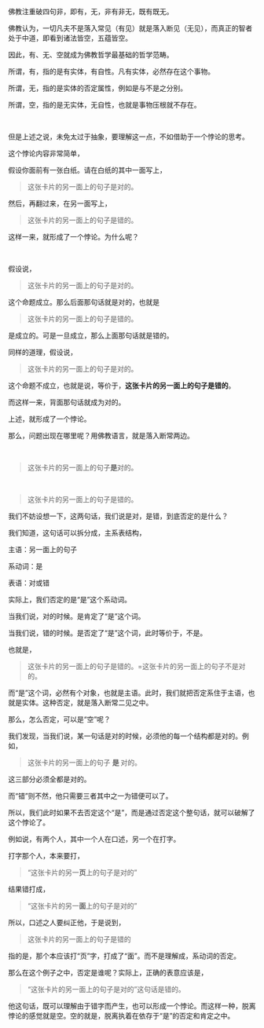 <p data-pid="3kkh6Ron">佛教注重破四句非，即有，无，非有非无，既有既无。</p><p data-pid="RBazFPJc">佛教认为，一切凡夫不是落入常见（有见）就是落入断见（无见），而真正的智者处于中道，即看到诸法皆空，五蕴皆空。</p><p data-pid="BNC22Fca">因此，有、无、空就成为佛教哲学最基础的哲学范畴。</p><p data-pid="6ZcqKGBl">所谓，有，指的是有实体，有自性。凡有实体，必然存在这个事物。</p><p data-pid="_QZhZL1T">所谓，无，指的是实体的否定属性，例如是与不是之分别。</p><p data-pid="Zh3nGMaD">所谓，空，指的是无实体，无自性，也就是事物压根就不存在。</p><p><br></p><p data-pid="Uu1kAqDS">但是上述之说，未免太过于抽象，要理解这一点，不如借助于一个悖论的思考。</p><p data-pid="yygfrWsK">这个悖论内容非常简单，</p><p data-pid="5Jyr696z">假设你面前有一张白纸。请在白纸的其中一面写上，</p><blockquote data-pid="E3gVGKq5">这张卡片的另一面上的句子是对的。</blockquote><p data-pid="am2ZiE-9">然后，再翻过来，在另一面写上，</p><blockquote data-pid="iE4d_XVH">这张卡片的另一面上的句子是错的。</blockquote><p data-pid="5CXrDni7">这样一来，就形成了一个悖论。为什么呢？</p><p><br></p><p data-pid="DDn66DeU">假设说，</p><blockquote data-pid="RT1g5NQO">这张卡片的另一面上的句子是对的。</blockquote><p data-pid="41juz6Hu">这个命题成立。那么后面那句话就是对的，也就是</p><blockquote data-pid="BNewRnP6">这张卡片的另一面上的句子是错的。</blockquote><p data-pid="q8Ytlw1C">是成立的。可是一旦成立，那么上面那句话就是错的。</p><p data-pid="ztiQa2zG">同样的道理，假设说，</p><blockquote data-pid="w1hR_UXW">这张卡片的另一面上的句子是对的。</blockquote><p data-pid="QKnmkaiq">这个命题不成立，也就是说，等价于，<b>这张卡片的另一面上的句子是错的</b>。</p><p data-pid="Zqd4MjBb">而这样一来，背面那句话就成为对的。</p><p data-pid="m0nyzriw">上述，就形成了一个悖论。</p><p data-pid="jn0UcAjd">那么，问题出现在哪里呢？用佛教语言，就是落入断常两边。</p><p><br></p><blockquote data-pid="eilDwlle">这张卡片的另一面上的句子<b>是</b>对的。</blockquote><p><br></p><blockquote data-pid="bLRjo3LM">这张卡片的另一面上的句子是错的。</blockquote><p data-pid="B6vZq97M">我们不妨设想一下，这两句话，我们说是对，是错，到底否定的是什么？</p><p data-pid="Q3t4XBnB">我们知道，这句话可以拆分成，主系表结构，</p><p data-pid="wZ8sDsSm">主语：另一面上的句子</p><p data-pid="71iz1ewL">系动词：是</p><p data-pid="CZoE1dWj">表语：对或错</p><p data-pid="aESXE-Va">实际上，我们否定的是“是”这个系动词。</p><p data-pid="EaiDP4K2">当我们说，对的时候。是肯定了“是”这个词。</p><p data-pid="MJt17o3z">当我们说，错的时候。是否定了“是”这个词，此时等价于，不是。</p><p data-pid="-Ptl7yaE">也就是，</p><blockquote data-pid="qK1HzHep">这张卡片的另一面上的句子是错的。=这张卡片的另一面上的句子不是对的。</blockquote><p data-pid="a53aTAyt">而“是”这个词，必然有个对象，也就是主语。此时，我们就把否定系住于主语，也就是实体。这种否定，就是落入断常二见之中。</p><p data-pid="CdlXDiai">那么，怎么否定，可以是“空”呢？</p><p data-pid="ySTHD3HS">我们发现，当我们说，某一句话是对的时候，必须他的每一个结构都是对的。例如，</p><blockquote data-pid="gscvtP36">这张卡片的另一面上的句子   <b>是    </b>对的。</blockquote><p data-pid="52kbX1iL">这三部分必须全都是对的。</p><p data-pid="14HhqC8u">而“错”则不然，他只需要三者其中之一为错便可以了。</p><p data-pid="OL5F2Sdr">所以，我们此时如果不去否定这个“是”，而是通过否定这个整句话，就可以破解了这个悖论了。</p><p data-pid="zcHSz0ot">例如说，有两个人，其中一个人在口述，另一个在打字。</p><p data-pid="_Z66iyhG">打字那个人，本来要打，</p><blockquote data-pid="ZRJWOrP6">“这张卡片的另一<b>页</b>上的句子是对的”</blockquote><p data-pid="uPlckRNH">结果错打成，</p><blockquote data-pid="dJK_L1Vq">“这张卡片的另一<b>面</b>上的句子是对的”</blockquote><p data-pid="gyk8eDn9">所以，口述之人要纠正他，于是说到，</p><blockquote data-pid="-t01wCPe">这张卡片的另一面上的句子是错的</blockquote><p data-pid="WnjMLvg-">指的是，那个本应该打“页”字，打成了“面”。而不是理解成，系动词的否定。</p><p data-pid="1BxtgFHg">那么在这个例子之中，否定是谁呢？实际上，正确的表意应该是，</p><blockquote data-pid="tAlZHH_Q">“这张卡片的另一面上的句子是对的”这句话是错的。</blockquote><p data-pid="X_kmbORN">他这句话，既可以理解由于错字而产生，也可以形成一个悖论。而这样一种，脱离悖论的感觉就是空。空的就是，脱离执着在依存于“是”的否定和肯定之中。</p>